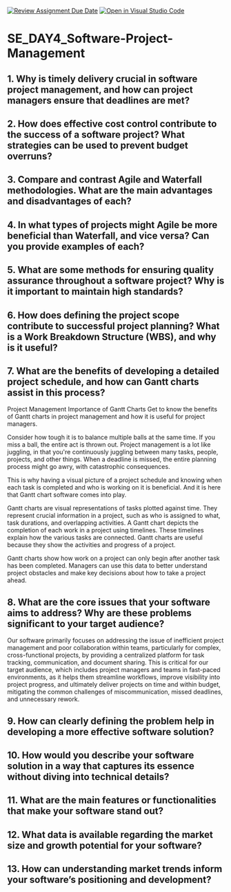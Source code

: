 [![Review Assignment Due Date](https://classroom.github.com/assets/deadline-readme-button-22041afd0340ce965d47ae6ef1cefeee28c7c493a6346c4f15d667ab976d596c.svg)](https://classroom.github.com/a/9pw6JKcu)
[![Open in Visual Studio Code](https://classroom.github.com/assets/open-in-vscode-2e0aaae1b6195c2367325f4f02e2d04e9abb55f0b24a779b69b11b9e10269abc.svg)](https://classroom.github.com/online_ide?assignment_repo_id=16169169&assignment_repo_type=AssignmentRepo)
# SE_DAY4_Software-Project-Management
## 1. Why is timely delivery crucial in software project management, and how can project managers ensure that deadlines are met?
## 2. How does effective cost control contribute to the success of a software project? What strategies can be used to prevent budget overruns?
## 3. Compare and contrast Agile and Waterfall methodologies. What are the main advantages and disadvantages of each?
## 4. In what types of projects might Agile be more beneficial than Waterfall, and vice versa? Can you provide examples of each?
## 5. What are some methods for ensuring quality assurance throughout a software project? Why is it important to maintain high standards?
## 6. How does defining the project scope contribute to successful project planning? What is a Work Breakdown Structure (WBS), and why is it useful?
## 7. What are the benefits of developing a detailed project schedule, and how can Gantt charts assist in this process?

Project Management
Importance of Gantt Charts
Get to know the benefits of Gantt charts in project management and how it is useful for project managers.

Consider how tough it is to balance multiple balls at the same time. If you miss a ball, the entire act is thrown out. Project management is a lot like juggling, in that you're continuously juggling between many tasks, people, projects, and other things. When a deadline is missed, the entire planning process might go awry, with catastrophic consequences.

This is why having a visual picture of a project schedule and knowing when each task is completed and who is working on it is beneficial. And it is here that Gantt chart software comes into play.

Gantt charts are visual representations of tasks plotted against time. They represent crucial information in a project, such as who is assigned to what, task durations, and overlapping activities. A Gantt chart depicts the completion of each work in a project using timelines. These timelines explain how the various tasks are connected. Gantt charts are useful because they show the activities and progress of a project.

Gantt charts show how work on a project can only begin after another task has been completed. Managers can use this data to better understand project obstacles and make key decisions about how to take a project ahead.
## 8. What are the core issues that your software aims to address? Why are these problems significant to your target audience?

Our software primarily focuses on addressing the issue of inefficient project management and poor collaboration within teams, particularly for complex, cross-functional projects, by providing a centralized platform for task tracking, communication, and document sharing. This is critical for our target audience, which includes project managers and teams in fast-paced environments, as it helps them streamline workflows, improve visibility into project progress, and ultimately deliver projects on time and within budget, mitigating the common challenges of miscommunication, missed deadlines, and unnecessary rework. 

## 9. How can clearly defining the problem help in developing a more effective software solution?


## 10. How would you describe your software solution in a way that captures its essence without diving into technical details?
## 11. What are the main features or functionalities that make your software stand out?
## 12. What data is available regarding the market size and growth potential for your software?
## 13. How can understanding market trends inform your software’s positioning and development?

